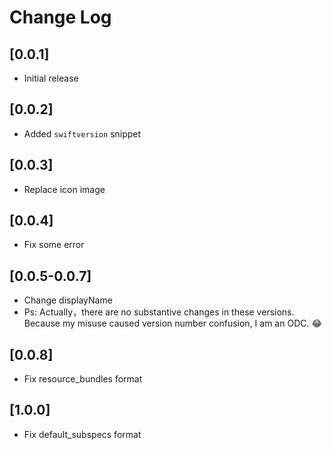 # Change Log

## [0.0.1]

- Initial release

## [0.0.2]

- Added `swiftversion` snippet

## [0.0.3]

- Replace icon image

## [0.0.4]

- Fix some error

## [0.0.5-0.0.7]

- Change displayName
- Ps: Actually，there are no substantive changes in these versions. Because my misuse caused version number confusion, I am an ODC. :joy:

## [0.0.8]

- Fix resource_bundles format

## [1.0.0]

- Fix default_subspecs format